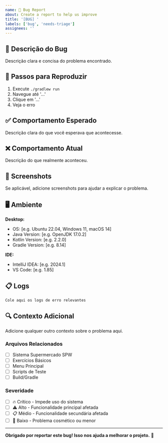 ```yaml
---
name: 🐛 Bug Report
about: Create a report to help us improve
title: '[BUG] '
labels: ['bug', 'needs-triage']
assignees: ''
---
```


## 🐛 Descrição do Bug

Descrição clara e concisa do problema encontrado.

## 🔄 Passos para Reproduzir

1. Execute `./gradlew run`
2. Navegue até '...'
3. Clique em '...'
4. Veja o erro

## ✅ Comportamento Esperado

Descrição clara do que você esperava que acontecesse.

## ❌ Comportamento Atual

Descrição do que realmente aconteceu.

## 📸 Screenshots

Se aplicável, adicione screenshots para ajudar a explicar o problema.

## 🖥️ Ambiente

**Desktop:**
- OS: [e.g. Ubuntu 22.04, Windows 11, macOS 14]
- Java Version: [e.g. OpenJDK 17.0.2]
- Kotlin Version: [e.g. 2.2.0]
- Gradle Version: [e.g. 8.14]

**IDE:**
- IntelliJ IDEA: [e.g. 2024.1]
- VS Code: [e.g. 1.85]

## 📋 Logs

```
Cole aqui os logs de erro relevantes
```

## 🔍 Contexto Adicional

Adicione qualquer outro contexto sobre o problema aqui.

### Arquivos Relacionados
- [ ] Sistema Supermercado SPW
- [ ] Exercícios Básicos
- [ ] Menu Principal
- [ ] Scripts de Teste
- [ ] Build/Gradle

### Severidade
- [ ] 🔥 Crítico - Impede uso do sistema
- [ ] ⚠️ Alto - Funcionalidade principal afetada
- [ ] 📋 Médio - Funcionalidade secundária afetada  
- [ ] 🔧 Baixo - Problema cosmético ou menor

---

**Obrigado por reportar este bug! Isso nos ajuda a melhorar o projeto.** 🙏